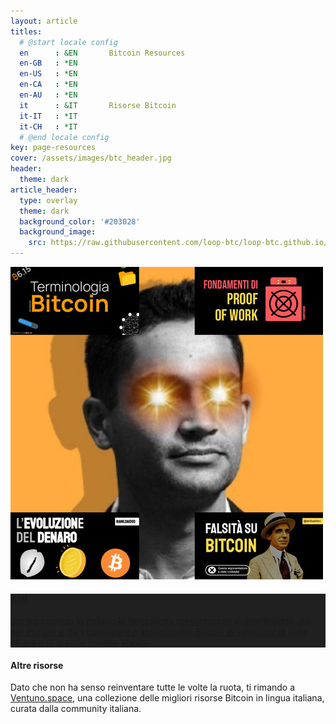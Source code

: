 ```yaml
---
layout: article
titles:
  # @start locale config
  en      : &EN       Bitcoin Resources
  en-GB   : *EN
  en-US   : *EN
  en-CA   : *EN
  en-AU   : *EN
  it      : &IT       Risorse Bitcoin
  it-IT   : *IT
  it-CH   : *IT
  # @end locale config
key: page-resources
cover: /assets/images/btc_header.jpg
header:
  theme: dark
article_header:
  type: overlay
  theme: dark
  background_color: '#203028'
  background_image:
    src: https://raw.githubusercontent.com/loop-btc/loop-btc.github.io/master/assets/images/btc_header.jpg
---
```




<!--more-->

<style>
  .card__content {
    background-color: #202020;
  }
</style>

<div class="grid">
  <div class="cell cell--auto p-2">
    <a href="/anil.html">
      <div class="card">
        <div class="card__image">
          <img class="image" src="https://raw.githubusercontent.com/loop-btc/loop-btc.github.io/master/assets/images/card-anil.jpg"/>
        </div>
        <div class="card__content">
          <div class="card__header">
            <h4>Anil</h4>
          </div>
          <p>Sto traducendo in italiano le fantastiche presentazioni di @anilsaidso utili per iniziare a (far) conoscere o approfondire Bitcoin avvalendosi di slide chiare e di grande impatto visivo.</p>
        </div>
      </div>
    </a>
  </div>
  <div class="cell cell--3 p-2;">
      <h4>Altre risorse</h4>
      <p>Dato che non ha senso reinventare tutte le volte la ruota, ti rimando a <a href="https://ventuno.space">Ventuno.space</a>, una collezione delle migliori risorse Bitcoin in lingua italiana, curata dalla community italiana.</p>
  </div>
</div>
